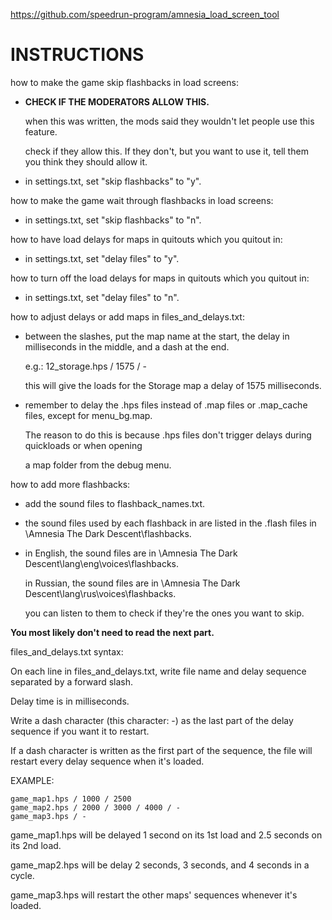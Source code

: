 
https://github.com/speedrun-program/amnesia_load_screen_tool

# INSTRUCTIONS

how to make the game skip flashbacks in load screens:
- **CHECK IF THE MODERATORS ALLOW THIS.**
  
  when this was written, the mods said they wouldn't let people use this feature.
  
  check if they allow this. If they don't, but you want to use it, tell them you think they should allow it.
- in settings.txt, set "skip flashbacks" to "y".

how to make the game wait through flashbacks in load screens:
- in settings.txt, set "skip flashbacks" to "n".

how to have load delays for maps in quitouts which you quitout in:
- in settings.txt, set "delay files" to "y".

how to turn off the load delays for maps in quitouts which you quitout in:
- in settings.txt, set "delay files" to "n".

how to adjust delays or add maps in files_and_delays.txt:
- between the slashes, put the map name at the start, the delay in milliseconds in the middle, and a dash at the end.
  
  e.g.: 12_storage.hps / 1575 / -
  
  this will give the loads for the Storage map a delay of 1575 milliseconds.
- remember to delay the .hps files instead of .map files or .map_cache files, except for menu_bg.map.
  
  The reason to do this is because .hps files don't trigger delays during quickloads or when opening
  
  a map folder from the debug menu.

how to add more flashbacks:
- add the sound files to flashback_names.txt.
- the sound files used by each flashback in are listed in the .flash files in \Amnesia The Dark Descent\flashbacks.
- in English, the sound files are in \Amnesia The Dark Descent\lang\eng\voices\flashbacks.
  
  in Russian, the sound files are in \Amnesia The Dark Descent\lang\rus\voices\flashbacks.
  
  you can listen to them to check if they're the ones you want to skip.


**You most likely don't need to read the next part.**

files_and_delays.txt syntax:

On each line in files_and_delays.txt, write file name and delay sequence separated by a forward slash.

Delay time is in milliseconds.

Write a dash character (this character: -) as the last part of the delay sequence if you want it to restart.

If a dash character is written as the first part of the sequence, the file will restart every delay sequence
when it's loaded.

EXAMPLE:

    game_map1.hps / 1000 / 2500
    game_map2.hps / 2000 / 3000 / 4000 / -
    game_map3.hps / -

game_map1.hps will be delayed 1 second on its 1st load and 2.5 seconds on its 2nd load.

game_map2.hps will be delay 2 seconds, 3 seconds, and 4 seconds in a cycle.

game_map3.hps will restart the other maps' sequences whenever it's loaded.
